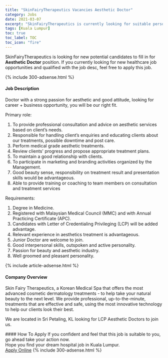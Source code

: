 ```yaml
---
title: "SkinFairyTherapeutics Vacancies Aesthetic Doctor" 
category: Jobs 
date: 2021-03-07 
excerpt: "SkinFairyTherapeutics is currently looking for suitable person to fill in the Aesthetic Doctor which positioned at Kuala Lumpur" 
tags: [Kuala Lumpur] 
toc: true 
toc_label: TOC 
toc_icon: "fire" 
--- 
```


<p>SkinFairyTherapeutics is looking for new potential candidates to fill in for <b>Aesthetic Doctor</b> position. If you currently looking for new healthcare job opportunities and qualified with the job desc, feel free to apply this job.
</p>{% include 300-adsense.html %} 
<div><div><h4>Job Description</h4></div><div><div><span><div><p>Doctor with a strong passion for aesthetic and good attitude, looking for career + business opportunity, you will be our right fit.</p><p>Primary role:</p><ol><li>To provide professional consultation and advice on aesthetic services based on client&#8217;s needs.</li><li>Responsible for handling client&#8217;s enquiries and educating clients about our treatments, possible downtime and post care.</li><li>Perform medical grade aesthetic treatments.</li><li>Review clients' progress and propose appropriate treatment plans.</li><li>To maintain a good relationship with clients.</li><li>To participate in marketing and branding activities organized by the Management.</li><li>Good beauty sense, responsibility on treatment result and presentation skills would be advantageous.</li><li>Able to provide training or coaching to team members on consultation and treatment services</li></ol><p>Requirements:</p><ol><li>Degree in Medicine.</li><li>Registered with Malaysian Medical Council (MMC) and with Annual Practicing Certificate (APC).</li><li>Candidates with Letter of Credentialing Privileging (LCP) will be added advantage.</li><li>Relevant experience in aesthetics treatment is advantageous.</li><li>Junior Doctor are welcome to join.</li><li>Good interpersonal skills, outspoken and active personality.</li><li>Passion for beauty and aesthetic industry.</li><li>Well groomed and pleasant personality.</li></ol></div></span></div></div></div> 
{% include article-adsense.html %} 
<div><div><h4>Company Overview</h4></div><div><div><span><div><p>Skin Fairy Therapeutics, a Korean Medical Spa that offers the most advanced cosmetic dermatology treatments - to help take your natural beauty to the next level. We provide professional, up-to-the-minute, treatments that are effective and safe, using the most innovative technology to help our clients look their best.</p><p>We are located in Sri Petaling, KL looking for LCP Aesthetic Doctors to join us.</p></div></span></div></div></div> 
#### How To Apply 
If you confident and feel that this job is suitable to you, go ahead take your action now. <br/> 
Hope you find your dream hospital job in Kuala Lumpur. <br/> 
<a href="https://www.jobstreet.com.my/en/job/aesthetic-doctor-4486058?jobId=jobstreet-my-job-4486058" class="btn btn--warning" target="_blank" rel="nofollow noopenner">Apply Online</a> 
{% include 300-adsense.html %} 